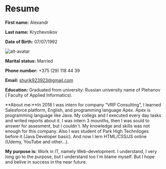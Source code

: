# Resume

**First name:**
Alexandr

**Last name:**
Kryzhevnikov

**Date of Birth:**
07/07/1992

![alt-avatar](https://hhcdn.ru/photo/494824938.jpeg?t=1581965591&h=9f1YRD7wAj8Jwl80B8w-Bg)

**Marital status:**
Married

**Phone number:**
+375 (29) 118 44 39

**Email:**
shurik923923@gmail.com

**Education:**
Graduated from university: Russian university name of Plehanov (
Faculty of Applied Informatics).

**About me:**In 2018 I was intern for company "VRP Consulting", I learned Salesforce platform, English, and programming language Apex. Apex is programming language like Java. My collegs and I executed every day tasks and writed reports about it. I was intern 3 mounths, then I was sould to answer for assesment, but I couldn`t. My knowledge and skills was not enough for this company.
Also I was student of Park High Techniloges before it (Java Developer basic). And now I lern HTML/CSS/JS online (Udemy, YouTube and other...).

**My purpose is:**
Work in IT, namely Web-development. I understand, I very long go to the purpose, but I understand too I`m blame myself. But I hope and belive in success in the near future.
